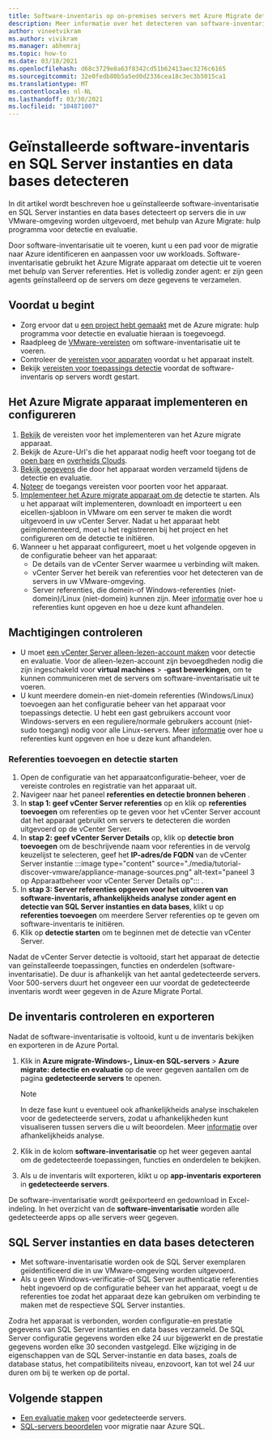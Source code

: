 ```yaml
---
title: Software-inventaris op on-premises servers met Azure Migrate detecteren
description: Meer informatie over het detecteren van software-inventaris op on-premises servers met Azure Migrate detectie en evaluatie.
author: vineetvikram
ms.author: vivikram
ms.manager: abhemraj
ms.topic: how-to
ms.date: 03/18/2021
ms.openlocfilehash: d68c3729e8a63f8342cd51b62413aec3276c6165
ms.sourcegitcommit: 32e0fedb80b5a5ed0d2336cea18c3ec3b5015ca1
ms.translationtype: MT
ms.contentlocale: nl-NL
ms.lasthandoff: 03/30/2021
ms.locfileid: "104871007"
---
```

# <a name="discover-installed-software-inventory-and-sql-server-instances-and-databases"></a>Geïnstalleerde software-inventaris en SQL Server instanties en data bases detecteren

In dit artikel wordt beschreven hoe u geïnstalleerde software-inventarisatie en SQL Server instanties en data bases detecteert op servers die in uw VMware-omgeving worden uitgevoerd, met behulp van Azure Migrate: hulp programma voor detectie en evaluatie.

Door software-inventarisatie uit te voeren, kunt u een pad voor de migratie naar Azure identificeren en aanpassen voor uw workloads. Software-inventarisatie gebruikt het Azure Migrate apparaat om detectie uit te voeren met behulp van Server referenties. Het is volledig zonder agent: er zijn geen agents geïnstalleerd op de servers om deze gegevens te verzamelen.

## <a name="before-you-start"></a>Voordat u begint

- Zorg ervoor dat u [een project hebt gemaakt](./create-manage-projects.md) met de Azure migrate: hulp programma voor detectie en evaluatie hieraan is toegevoegd.
- Raadpleeg de [VMware-vereisten](migrate-support-matrix-vmware.md#vmware-requirements) om software-inventarisatie uit te voeren.
- Controleer de [vereisten voor apparaten](migrate-support-matrix-vmware.md#azure-migrate-appliance-requirements) voordat u het apparaat instelt.
- Bekijk [vereisten voor toepassings detectie](migrate-support-matrix-vmware.md#application-discovery-requirements) voordat de software-inventaris op servers wordt gestart.

## <a name="deploy-and-configure-the-azure-migrate-appliance"></a>Het Azure Migrate apparaat implementeren en configureren

1. [Bekijk](migrate-appliance.md#appliance---vmware) de vereisten voor het implementeren van het Azure migrate apparaat.
2. Bekijk de Azure-Url's die het apparaat nodig heeft voor toegang tot de [open bare](migrate-appliance.md#public-cloud-urls) en [overheids Clouds](migrate-appliance.md#government-cloud-urls).
3. [Bekijk gegevens](migrate-appliance.md#collected-data---vmware) die door het apparaat worden verzameld tijdens de detectie en evaluatie.
4. [Noteer](migrate-support-matrix-vmware.md#port-access-requirements) de toegangs vereisten voor poorten voor het apparaat.
5. [Implementeer het Azure migrate apparaat om de](how-to-set-up-appliance-vmware.md) detectie te starten. Als u het apparaat wilt implementeren, downloadt en importeert u een eicellen-sjabloon in VMware om een server te maken die wordt uitgevoerd in uw vCenter Server. Nadat u het apparaat hebt geïmplementeerd, moet u het registreren bij het project en het configureren om de detectie te initiëren.
6. Wanneer u het apparaat configureert, moet u het volgende opgeven in de configuratie beheer van het apparaat:
    - De details van de vCenter Server waarmee u verbinding wilt maken.
    - vCenter Server het bereik van referenties voor het detecteren van de servers in uw VMware-omgeving.
    - Server referenties, die domein-of Windows-referenties (niet-domein)/Linux (niet-domein) kunnen zijn. Meer [informatie](add-server-credentials.md) over hoe u referenties kunt opgeven en hoe u deze kunt afhandelen.

## <a name="verify-permissions"></a>Machtigingen controleren

- U moet [een vCenter Server alleen-lezen-account maken](./tutorial-discover-vmware.md#prepare-vmware) voor detectie en evaluatie. Voor de alleen-lezen-account zijn bevoegdheden nodig die zijn ingeschakeld voor **virtual machines**  >  -**gast bewerkingen**, om te kunnen communiceren met de servers om software-inventarisatie uit te voeren.
- U kunt meerdere domein-en niet-domein referenties (Windows/Linux) toevoegen aan het configuratie beheer van het apparaat voor toepassings detectie. U hebt een gast gebruikers account voor Windows-servers en een reguliere/normale gebruikers account (niet-sudo toegang) nodig voor alle Linux-servers. Meer [informatie](add-server-credentials.md) over hoe u referenties kunt opgeven en hoe u deze kunt afhandelen.

### <a name="add-credentials-and-initiate-discovery"></a>Referenties toevoegen en detectie starten

1. Open de configuratie van het apparaatconfiguratie-beheer, voer de vereiste controles en registratie van het apparaat uit.
2. Navigeer naar het paneel **referenties en detectie bronnen beheren** .
1.  In **stap 1: geef vCenter Server referenties** op en klik op **referenties toevoegen** om referenties op te geven voor het vCenter Server account dat het apparaat gebruikt om servers te detecteren die worden uitgevoerd op de vCenter Server.
1. In **stap 2: geef vCenter Server Details** op, klik op **detectie bron toevoegen** om de beschrijvende naam voor referenties in de vervolg keuzelijst te selecteren, geef het **IP-adres/de FQDN** van de vCenter Server instantie :::image type="content" source="./media/tutorial-discover-vmware/appliance-manage-sources.png" alt-text="paneel 3 op Apparaatbeheer voor vCenter Server Details op"::: .
1. In **stap 3: Server referenties opgeven voor het uitvoeren van software-inventaris, afhankelijkheids analyse zonder agent en detectie van SQL Server instanties en data bases**, klikt u op **referenties toevoegen** om meerdere Server referenties op te geven om software-inventaris te initiëren.
1. Klik op **detectie starten** om te beginnen met de detectie van vCenter Server.

 Nadat de vCenter Server detectie is voltooid, start het apparaat de detectie van geïnstalleerde toepassingen, functies en onderdelen (software-inventarisatie). De duur is afhankelijk van het aantal gedetecteerde servers. Voor 500-servers duurt het ongeveer een uur voordat de gedetecteerde inventaris wordt weer gegeven in de Azure Migrate Portal.

## <a name="review-and-export-the-inventory"></a>De inventaris controleren en exporteren

Nadat de software-inventarisatie is voltooid, kunt u de inventaris bekijken en exporteren in de Azure Portal.

1. Klik in **Azure migrate-Windows-, Linux-en SQL-servers**  >  **Azure migrate: detectie en evaluatie** op de weer gegeven aantallen om de pagina **gedetecteerde servers** te openen.

    > [!NOTE]
    > In deze fase kunt u eventueel ook afhankelijkheids analyse inschakelen voor de gedetecteerde servers, zodat u afhankelijkheden kunt visualiseren tussen servers die u wilt beoordelen. Meer [informatie](concepts-dependency-visualization.md) over afhankelijkheids analyse.

2. Klik in de kolom **software-inventarisatie** op het weer gegeven aantal om de gedetecteerde toepassingen, functies en onderdelen te bekijken.
4. Als u de inventaris wilt exporteren, klikt u op **app-inventaris exporteren** in **gedetecteerde servers**.

De software-inventarisatie wordt geëxporteerd en gedownload in Excel-indeling. In het overzicht van de **software-inventarisatie** worden alle gedetecteerde apps op alle servers weer gegeven.

## <a name="discover-sql-server-instances-and-databases"></a>SQL Server instanties en data bases detecteren

- Met software-inventarisatie worden ook de SQL Server exemplaren geïdentificeerd die in uw VMware-omgeving worden uitgevoerd.
- Als u geen Windows-verificatie-of SQL Server authenticatie referenties hebt ingevoerd op de configuratie beheer van het apparaat, voegt u de referenties toe zodat het apparaat deze kan gebruiken om verbinding te maken met de respectieve SQL Server instanties.

Zodra het apparaat is verbonden, worden configuratie-en prestatie gegevens van SQL Server instanties en data bases verzameld. De SQL Server configuratie gegevens worden elke 24 uur bijgewerkt en de prestatie gegevens worden elke 30 seconden vastgelegd. Elke wijziging in de eigenschappen van de SQL Server-instantie en data bases, zoals de database status, het compatibiliteits niveau, enzovoort, kan tot wel 24 uur duren om bij te werken op de portal.

## <a name="next-steps"></a>Volgende stappen

- [Een evaluatie maken](how-to-create-assessment.md) voor gedetecteerde servers.
- [SQL-servers beoordelen](./tutorial-assess-sql.md) voor migratie naar Azure SQL.
